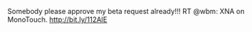 <!--
id: 177604327
link: http://kevinisom.info/post/177604327/somebody-please-approve-my-beta-request-already
slug: somebody-please-approve-my-beta-request-already
date: Wed Sep 02 2009 14:33:47 GMT+1200 (NZST)
raw: {"blog_name":"kevinisom","id":177604327,"post_url":"http://kevinisom.info/post/177604327/somebody-please-approve-my-beta-request-already","slug":"somebody-please-approve-my-beta-request-already","type":"text","date":"2009-09-02 02:33:47 GMT","timestamp":1251858827,"state":"published","format":"html","reblog_key":"CsQ2yR1L","tags":[],"short_url":"http://tmblr.co/Zw68YyAbWRd","highlighted":[],"feed_item":"http://twitter.com/kev_nz/statuses/3701869938","from_feed_id":"650289","note_count":0,"title":null,"body":"<p>Somebody please approve my beta request already!!! RT @wbm: XNA on MonoTouch. <a href=\"http://bit.ly/112AlE\" target=\"_blank\">http://bit.ly/112AlE</a></p>"}
publish: 2009-09-02
tags: 
title: null
-->


Somebody please approve my beta request already!!! RT @wbm: XNA on
MonoTouch. <http://bit.ly/112AlE>


